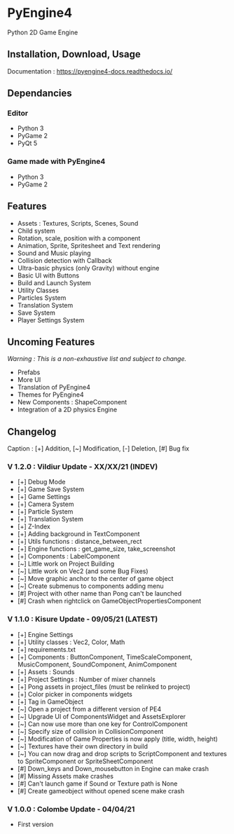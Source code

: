 # PyEngine4

Python 2D Game Engine

## Installation, Download, Usage

Documentation : <https://pyengine4-docs.readthedocs.io/>

## Dependancies

### Editor

- Python 3
- PyGame 2
- PyQt 5

### Game made with PyEngine4

- Python 3
- PyGame 2

## Features

- Assets : Textures, Scripts, Scenes, Sound
- Child system
- Rotation, scale, position with a component
- Animation, Sprite, Spritesheet and Text rendering
- Sound and Music playing
- Collision detection with Callback
- Ultra-basic physics (only Gravity) without engine
- Basic UI with Buttons
- Build and Launch System
- Utility Classes
- Particles System
- Translation System
- Save System
- Player Settings System

## Uncoming Features

*Warning : This is a non-exhaustive list and subject to change.*

- Prefabs
- More UI
- Translation of PyEngine4
- Themes for PyEngine4
- New Components : ShapeComponent
- Integration of a 2D physics Engine

## Changelog

Caption : [+] Addition, [~] Modification, [-] Deletion, [#] Bug fix 

### V 1.2.0 : Vildiur Update - XX/XX/21 (INDEV)

- [+] Debug Mode
- [+] Game Save System
- [+] Game Settings
- [+] Camera System
- [+] Particle System
- [+] Translation System
- [+] Z-Index
- [+] Adding background in TextComponent
- [+] Utils functions : distance_between_rect
- [+] Engine functions : get_game_size, take_screenshot
- [+] Components : LabelComponent
- [~] Little work on Project Building
- [~] Little work on Vec2 (and some Bug Fixes)
- [~] Move graphic anchor to the center of game object
- [~] Create submenus to components adding menu
- [#] Project with other name than Pong can't be launched
- [#] Crash when rightclick on GameObjectPropertiesComponent

### V 1.1.0 : Kisure Update - 09/05/21 (LATEST)

- [+] Engine Settings
- [+] Utility classes : Vec2, Color, Math
- [+] requirements.txt
- [+] Components : ButtonComponent, TimeScaleComponent, MusicComponent, SoundComponent, AnimComponent
- [+] Assets : Sounds
- [+] Project Settings : Number of mixer channels
- [+] Pong assets in project_files (must be relinked to project)
- [+] Color picker in components widgets
- [+] Tag in GameObject
- [~] Open a project from a different version of PE4
- [~] Upgrade UI of ComponentsWidget and AssetsExplorer
- [~] Can now use more than one key for ControlComponent
- [~] Specify size of collision in CollisionComponent
- [~] Modification of Game Properties is now apply (title, width, height)
- [~] Textures have their own directory in build
- [~] You can now drag and drop scripts to ScriptComponent and textures to SpriteComponent or SpriteSheetComponent
- [#] Down_keys and Down_mousebutton in Engine can make crash
- [#] Missing Assets make crashes
- [#] Can't launch game if Sound or Texture path is None
- [#] Create gameobject without opened scene make crash

### V 1.0.0 : Colombe Update - 04/04/21

- First version
